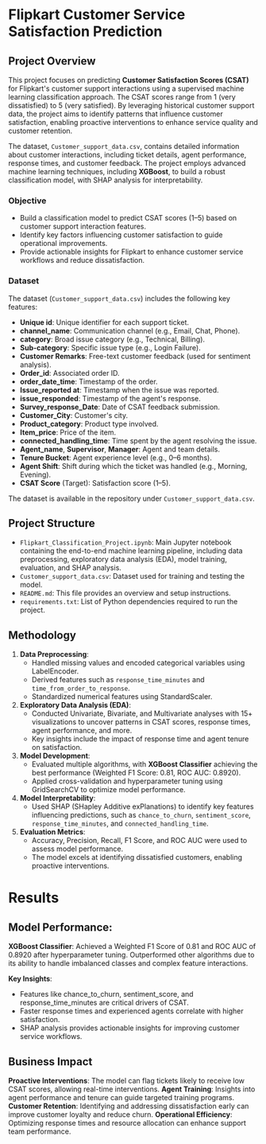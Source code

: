 # Flipkart Customer Service Satisfaction Prediction

## Project Overview
This project focuses on predicting **Customer Satisfaction Scores (CSAT)** for Flipkart's customer support interactions using a supervised machine learning classification approach. The CSAT scores range from 1 (very dissatisfied) to 5 (very satisfied). By leveraging historical customer support data, the project aims to identify patterns that influence customer satisfaction, enabling proactive interventions to enhance service quality and customer retention.

The dataset, `Customer_support_data.csv`, contains detailed information about customer interactions, including ticket details, agent performance, response times, and customer feedback. The project employs advanced machine learning techniques, including **XGBoost**, to build a robust classification model, with SHAP analysis for interpretability.

### Objective
- Build a classification model to predict CSAT scores (1–5) based on customer support interaction features.
- Identify key factors influencing customer satisfaction to guide operational improvements.
- Provide actionable insights for Flipkart to enhance customer service workflows and reduce dissatisfaction.

### Dataset
The dataset (`Customer_support_data.csv`) includes the following key features:
- **Unique id**: Unique identifier for each support ticket.
- **channel_name**: Communication channel (e.g., Email, Chat, Phone).
- **category**: Broad issue category (e.g., Technical, Billing).
- **Sub-category**: Specific issue type (e.g., Login Failure).
- **Customer Remarks**: Free-text customer feedback (used for sentiment analysis).
- **Order_id**: Associated order ID.
- **order_date_time**: Timestamp of the order.
- **Issue_reported at**: Timestamp when the issue was reported.
- **issue_responded**: Timestamp of the agent's response.
- **Survey_response_Date**: Date of CSAT feedback submission.
- **Customer_City**: Customer's city.
- **Product_category**: Product type involved.
- **Item_price**: Price of the item.
- **connected_handling_time**: Time spent by the agent resolving the issue.
- **Agent_name**, **Supervisor**, **Manager**: Agent and team details.
- **Tenure Bucket**: Agent experience level (e.g., 0–6 months).
- **Agent Shift**: Shift during which the ticket was handled (e.g., Morning, Evening).
- **CSAT Score** (Target): Satisfaction score (1–5).

The dataset is available in the repository under `Customer_support_data.csv`.

## Project Structure
- `Flipkart_Classification_Project.ipynb`: Main Jupyter notebook containing the end-to-end machine learning pipeline, including data preprocessing, exploratory data analysis (EDA), model training, evaluation, and SHAP analysis.
- `Customer_support_data.csv`: Dataset used for training and testing the model.
- `README.md`: This file provides an overview and setup instructions.
- `requirements.txt`: List of Python dependencies required to run the project.

## Methodology
1. **Data Preprocessing**:
   - Handled missing values and encoded categorical variables using LabelEncoder.
   - Derived features such as `response_time_minutes` and `time_from_order_to_response`.
   - Standardized numerical features using StandardScaler.
2. **Exploratory Data Analysis (EDA)**:
   - Conducted Univariate, Bivariate, and Multivariate analyses with 15+ visualizations to uncover patterns in CSAT scores, response times, agent performance, and more.
   - Key insights include the impact of response time and agent tenure on satisfaction.
3. **Model Development**:
   - Evaluated multiple algorithms, with **XGBoost Classifier** achieving the best performance (Weighted F1 Score: 0.81, ROC AUC: 0.8920).
   - Applied cross-validation and hyperparameter tuning using GridSearchCV to optimize model performance.
4. **Model Interpretability**:
   - Used SHAP (SHapley Additive exPlanations) to identify key features influencing predictions, such as `chance_to_churn`, `sentiment_score`, `response_time_minutes`, and `connected_handling_time`.
5. **Evaluation Metrics**:
   - Accuracy, Precision, Recall, F1 Score, and ROC AUC were used to assess model performance.
   - The model excels at identifying dissatisfied customers, enabling proactive interventions.

# Results
## Model Performance:
**XGBoost Classifier**: Achieved a Weighted F1 Score of 0.81 and ROC AUC of 0.8920 after hyperparameter tuning.
Outperformed other algorithms due to its ability to handle imbalanced classes and complex feature interactions.

**Key Insights**:
* Features like chance_to_churn, sentiment_score, and response_time_minutes are critical drivers of CSAT.
* Faster response times and experienced agents correlate with higher satisfaction.
* SHAP analysis provides actionable insights for improving customer service workflows.

## Business Impact
**Proactive Interventions**: The model can flag tickets likely to receive low CSAT scores, allowing real-time interventions.
**Agent Training**: Insights into agent performance and tenure can guide targeted training programs.
**Customer Retention**: Identifying and addressing dissatisfaction early can improve customer loyalty and reduce churn.
**Operational Efficiency**: Optimizing response times and resource allocation can enhance support team performance.
